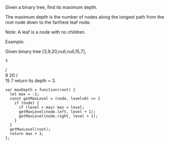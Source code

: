 Given a binary tree, find its maximum depth.

The maximum depth is the number of nodes along the longest path from the root node down to the farthest leaf node.

Note: A leaf is a node with no children.

Example:

Given binary tree [3,9,20,null,null,15,7],

    3
   / \
  9  20
    /  \
   15   7
return its depth = 3.

```
var maxDepth = function(root) {
  let max = -1;
  const getMaxLevel = (node, level=0) => {
    if (node) {
      if (level > max) max = level;
      getMaxLevel(node.left, level + 1);
      getMaxLevel(node.right, level + 1);
    }
  }
  getMaxLevel(root);
  return max + 1;
};